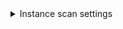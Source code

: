 <details><summary>Instance scan settings</summary>

The following settings apply to Security steps where the `scan_type` is `instance`.

* `instance_identifier` (required)
* `instance_environment` (required)
* `instance_domain`
* `instance_path`
* `instance_protocol`
* `instance_port`
* `instance_username`
* `instance_password` You should create a Harness text secret with your encrypted password and reference the secret using the format `<+secrets.getValue(project.container-access-id>`. For more information, go to [Add and Reference Text Secrets](/docs/platform/Secrets/add-use-text-secrets).
<!-- * `instance_type` = `website` -->

</details>